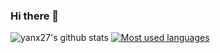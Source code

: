 ### Hi there 👋

<!--
**yanx27/yanx27** is a ✨ _special_ ✨ repository because its `README.md` (this file) appears on your GitHub profile.

Here are some ideas to get you started:

- 🔭 I’m currently working on ...
- 🌱 I’m currently learning ...
- 👯 I’m looking to collaborate on ...
- 🤔 I’m looking for help with ...
- 💬 Ask me about ...
- 📫 How to reach me: ...
- 😄 Pronouns: ...
- ⚡ Fun fact: ...
-->

![yanx27's github stats](https://github-readme-stats.vercel.app/api?username=yanx27&show_icons=true&hide=prs&&count_private=false&theme=default_repocard)
[![Most used languages](https://github-readme-stats.vercel.app/api/top-langs/?username=yanx27&layout=compact)](https://github.com/anuraghazra/github-readme-stats)
